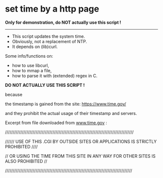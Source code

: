 # set time by a http page

**Only for demonstration, do NOT actually use this script !**

---

+ This script updates the system time.
+ Obviously, not a replacement of NTP.
+ It depends on (lib)curl.

Some info/functions on:
+ how to use libcurl,
+ how to mmap a file,
+ how to parse it with (extended) regex in C.

**DO NOT ACTUALLY USE THIS SCRIPT !**

because

the timestamp is gained from the site:  https://www.time.gov/

and they prohibit the actual usage of their timestamp and servers.

Excerpt from file downloaded from  www.time.gov :

////////////////////////////////////////////////////////////////////////////////////

////// USE OF THIS .CGI BY OUTSIDE SITES OR APPLICATIONS IS STRICTLY PROHIBITED ////

// OR USING THE TIME FROM THIS SITE IN ANY WAY FOR OTHER SITES IS ALSO PROHIBITED //

///////////////////////////////////////////////////////////////////////////////////

